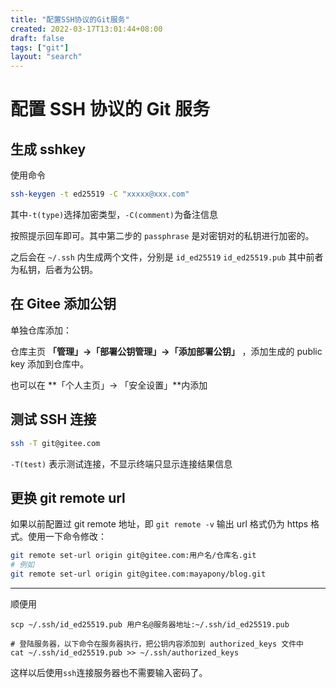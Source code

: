 ```yaml
---
title: "配置SSH协议的Git服务"
created: 2022-03-17T13:01:44+08:00
draft: false
tags: ["git"]
layout: "search"
---
```


# 配置 SSH 协议的 Git 服务

## 生成 sshkey

使用命令

```sh
ssh-keygen -t ed25519 -C "xxxxx@xxx.com"
```

其中`-t(type)`选择加密类型，`-C(comment)`为备注信息

按照提示回车即可。其中第二步的 `passphrase` 是对密钥对的私钥进行加密的。

之后会在 `~/.ssh` 内生成两个文件，分别是 `id_ed25519` `id_ed25519.pub` 其中前者为私钥，后者为公钥。

## 在 Gitee 添加公钥

单独仓库添加：

仓库主页 **「管理」->「部署公钥管理」->「添加部署公钥」** ，添加生成的 public key 添加到仓库中。

也可以在 **「个人主页」-> 「安全设置」**内添加

## 测试 SSH 连接

```sh
ssh -T git@gitee.com
```

`-T(test)` 表示测试连接，不显示终端只显示连接结果信息

## 更换 git remote url

如果以前配置过 git remote 地址，即 `git remote -v` 输出 url 格式仍为 https 格式。使用一下命令修改：

```sh
git remote set-url origin git@gitee.com:用户名/仓库名.git
# 例如
git remote set-url origin git@gitee.com:mayapony/blog.git
```

---

顺便用

```shell
scp ~/.ssh/id_ed25519.pub 用户名@服务器地址:~/.ssh/id_ed25519.pub

# 登陆服务器，以下命令在服务器执行，把公钥内容添加到 authorized_keys 文件中
cat ~/.ssh/id_ed25519.pub >> ~/.ssh/authorized_keys
```

这样以后使用`ssh`连接服务器也不需要输入密码了。
